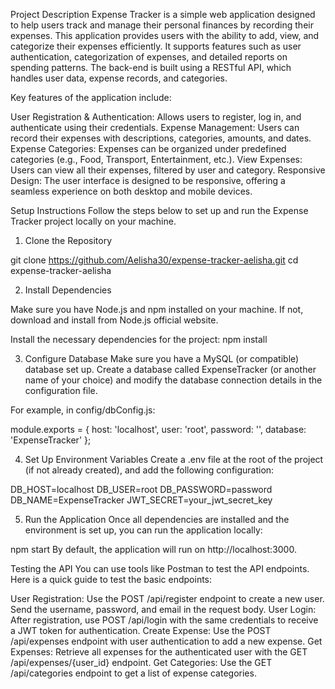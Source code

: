 Project Description
Expense Tracker is a simple web application designed to help users track and manage their personal finances by recording their expenses. This application provides users with the ability to add, view, and categorize their expenses efficiently. It supports features such as user authentication, categorization of expenses, and detailed reports on spending patterns. The back-end is built using a RESTful API, which handles user data, expense records, and categories.

Key features of the application include:

User Registration & Authentication: Allows users to register, log in, and authenticate using their credentials.
Expense Management: Users can record their expenses with descriptions, categories, amounts, and dates.
Expense Categories: Expenses can be organized under predefined categories (e.g., Food, Transport, Entertainment, etc.).
View Expenses: Users can view all their expenses, filtered by user and category.
Responsive Design: The user interface is designed to be responsive, offering a seamless experience on both desktop and mobile devices.

Setup Instructions
Follow the steps below to set up and run the Expense Tracker project locally on your machine.

1. Clone the Repository

git clone https://github.com/Aelisha30/expense-tracker-aelisha.git
cd expense-tracker-aelisha

2. Install Dependencies
   
Make sure you have Node.js and npm installed on your machine. If not, download and install from Node.js official website.

Install the necessary dependencies for the project:
npm install

3. Configure Database
Make sure you have a MySQL (or compatible) database set up. Create a database called ExpenseTracker (or another name of your choice) and modify the database connection details in the configuration file.

For example, in config/dbConfig.js:

module.exports = {
  host: 'localhost',
  user: 'root',
  password: '',
  database: 'ExpenseTracker'
};

4. Set Up Environment Variables
Create a .env file at the root of the project (if not already created), and add the following configuration:

DB_HOST=localhost
DB_USER=root
DB_PASSWORD=password
DB_NAME=ExpenseTracker
JWT_SECRET=your_jwt_secret_key

5. Run the Application
Once all dependencies are installed and the environment is set up, you can run the application locally:

npm start
By default, the application will run on http://localhost:3000.

Testing the API
You can use tools like Postman to test the API endpoints. Here is a quick guide to test the basic endpoints:

User Registration: Use the POST /api/register endpoint to create a new user. Send the username, password, and email in the request body.
User Login: After registration, use POST /api/login with the same credentials to receive a JWT token for authentication.
Create Expense: Use the POST /api/expenses endpoint with user authentication to add a new expense.
Get Expenses: Retrieve all expenses for the authenticated user with the GET /api/expenses/{user_id} endpoint.
Get Categories: Use the GET /api/categories endpoint to get a list of expense categories.

